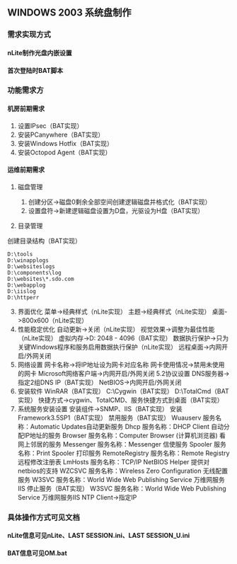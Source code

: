 ## WINDOWS 2003 系统盘制作

### 需求实现方式
#### nLite制作光盘内嵌设置
#### 首次登陆时BAT脚本

### 功能需求方
#### 机房前期需求
1. 设置IPsec（BAT实现）
2. 安装PCanywhere（BAT实现）
3. 安装Windows Hotfix（BAT实现）
4. 安装Octopod Agent（BAT实现）

#### 运维前期需求

1. 磁盘管理
    1. 创建分区->磁盘0剩余全部空间创建逻辑磁盘并格式化（BAT实现） 
    2. 设置盘符->新建逻辑磁盘设置为D盘，光驱设为H盘（BAT实现）

2. 目录管理

创建目录结构（BAT实现）

    D:\tools
    D:\winapplogs
    D:\websiteslogs
    D:\components\log
    D:\websites\*.sdo.com
    D:\webapplog
    D:\iislog
    D:\httperr

3. 界面优化
菜单->经典样式（nLite实现）
主题->经典样式（nLite实现）
桌面->800x600（nLite实现）
4. 性能稳定优化
自动更新->关闭（nLite实现）
视觉效果->调整为最佳性能（nLite实现）
虚拟内存->D: 2048 - 4096（BAT实现）
数据执行保护->只为关键Windows程序和服务启用数据执行保护（nLite实现）
远程桌面->内网开启/外网关闭
5. 网络设置
网卡名称->将IP地址设为网卡对应名称
网卡使用情况->禁用未使用的网卡
Microsoft网络客户端->内网开启/外网关闭
5.2协议设置
DNS服务器->指定2组DNS IP（BAT实现）
NetBIOS->内网开启/外网关闭
6. 安装软件
WinRAR（BAT实现）
C:\Cygwin（BAT实现）
D:\TotalCmd（BAT实现）
快捷方式->cygwin、TotalCMD、服务快捷方式到桌面（BAT实现）
7. 系统服务安装设置
安装组件->SNMP、IIS（BAT实现）
安装Framework3.5SP1（BAT实现）
禁用服务（BAT实现）
Wuauserv 服务名称：Automatic Updates自动更新服务
Dhcp 服务名称：DHCP Client 自动分配IP地址的服务
Browser 服务名称：Computer Browser (计算机浏览器) 看网上邻居的服务
Messenger 服务名称：Messenger 信使服务
Spooler 服务名称：Print Spooler 打印服务
RemoteRegistry 服务名称：Remote Registry 远程修改注册表
LmHosts 服务名称：TCP/IP NetBIOS Helper 提供对netbios的支持
WZCSVC 服务名称：Wireless Zero Configuration 无线配置服务
W3SVC 服务名称：World Wide Web Publishing Service 万维网服务IIS
停止服务（BAT实现）
W3SVC 服务名称：World Wide Web Publishing Service 万维网服务IIS
NTP Client->指定IP

### 具体操作方式可见文档
#### nLite信息可见nLite、LAST SESSION.ini、LAST SESSION_U.ini
#### BAT信息可见OM.bat